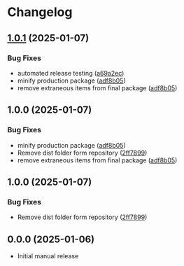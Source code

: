 # Changelog

## [1.0.1](https://github.com/GordonSmith/vscode-wit/compare/wit-lang-v1.0.0...wit-lang-v1.0.1) (2025-01-07)


### Bug Fixes

* automated release testing ([a69a2ec](https://github.com/GordonSmith/vscode-wit/commit/a69a2ec92691c9f1cdfa891ee76b20456458d92c))
* minify production package ([adf8b05](https://github.com/GordonSmith/vscode-wit/commit/adf8b0555632e90714141b3d80c36a503eff5598))
* remove extraneous items from final package ([adf8b05](https://github.com/GordonSmith/vscode-wit/commit/adf8b0555632e90714141b3d80c36a503eff5598))

## 1.0.0 (2025-01-07)


### Bug Fixes

* minify production package ([adf8b05](https://github.com/GordonSmith/vscode-wit/commit/adf8b0555632e90714141b3d80c36a503eff5598))
* Remove dist folder form repository ([2ff7899](https://github.com/GordonSmith/vscode-wit/commit/2ff78991a7d3c94b42d28af1f3c8783778f573dd))
* remove extraneous items from final package ([adf8b05](https://github.com/GordonSmith/vscode-wit/commit/adf8b0555632e90714141b3d80c36a503eff5598))

## 1.0.0 (2025-01-07)


### Bug Fixes

* Remove dist folder form repository ([2ff7899](https://github.com/GordonSmith/vscode-wit/commit/2ff78991a7d3c94b42d28af1f3c8783778f573dd))

## 0.0.0 (2025-01-06)

* Initial manual release
